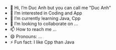 - 👋 Hi, I’m Duc Anh but you can call me "Duc Anh"
- 👀 I’m interested in Coding and App
- 🌱 I’m currently learning Java, Cpp
- 💞️ I’m looking to collaborate on ...
- 📫 How to reach me ...
- 😄 Pronouns: ...
- ⚡ Fun fact: I like Cpp than Java

<!---
ArthurNguyen40/ArthurNguyen40 is a ✨ special ✨ repository because its `README.md` (this file) appears on your GitHub profile.
You can click the Preview link to take a look at your changes.
--->
